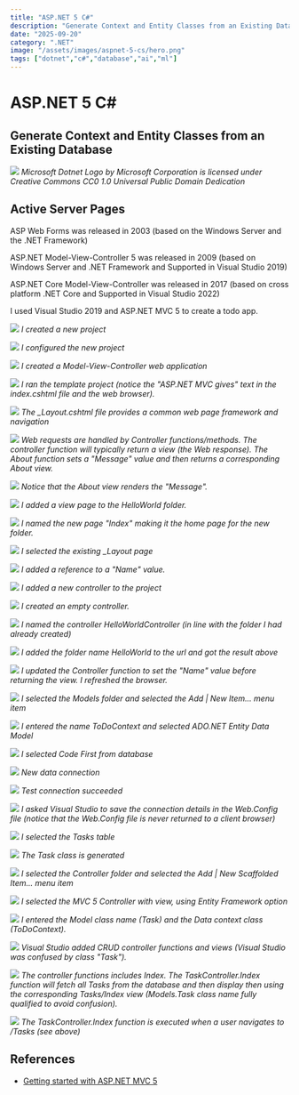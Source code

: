 ```yaml
---
title: "ASP.NET 5 C#"
description: "Generate Context and Entity Classes from an Existing Database"
date: "2025-09-20"
category: ".NET"
image: "/assets/images/aspnet-5-cs/hero.png"
tags: ["dotnet","c#","database","ai","ml"]
---
```


# ASP.NET 5 C#

## Generate Context and Entity Classes from an Existing Database

![](/assets/images/aspnet-5-cs/net-logo.svg)
*Microsoft Dotnet Logo by Microsoft Corporation is licensed under Creative Commons CC0 1.0 Universal Public Domain Dedication*


## Active Server Pages

ASP Web Forms was released in 2003 (based on the Windows Server and the .NET Framework)

ASP.NET Model-View-Controller 5 was released in 2009 (based on Windows Server and .NET Framework and Supported in Visual Studio 2019)

ASP.NET Core Model-View-Controller was released in 2017 (based on cross platform .NET Core and Supported in Visual Studio 2022)

I used Visual Studio 2019 and ASP.NET MVC 5 to create a todo app.

![](/assets/images/aspnet-5-cs/capturea1-create-a-new-project-1028x681.png)
*I created a new project*

![](/assets/images/aspnet-5-cs/capturea2-configure-your-new-project-1026x683.png)
*I configured the new project*

![](/assets/images/aspnet-5-cs/capturea3-mvc-1022x708.png)
*I created a Model-View-Controller web application*

![](/assets/images/aspnet-5-cs/capturea4-running-1380x729.png)
*I ran the template project (notice the "ASP.NET MVC gives" text in the index.cshtml file and the web browser).*

![](/assets/images/aspnet-5-cs/capturea5-layout-1366x729.png)
*The _Layout.cshtml file provides a common web page framework and navigation*

![](/assets/images/aspnet-5-cs/capturea5-layout-1366x729.png)
*Web requests are handled by Controller functions/methods. The controller function will typically return a view (the Web response). The About function sets a "Message" value and then returns a corresponding About view.*

![](/assets/images/aspnet-5-cs/capturea6-home-controller-1362x729.png)
*Notice that the About view renders the "Message".*

![](/assets/images/aspnet-5-cs/capturea8-view-page-with-layout-1361x731.png)
*I added a view page to the HelloWorld folder.*

![](/assets/images/aspnet-5-cs/capturea9-name-view-1366x357.png)
*I named the new page "Index" making it the home page for the new folder.*

![](/assets/images/aspnet-5-cs/capturea10-select-layout-1365x500.png)
*I selected the existing _Layout page*

![](/assets/images/aspnet-5-cs/capturea-11-viewbag-1365x177.png)
*I added a reference to a "Name" value.*

![](/assets/images/aspnet-5-cs/capturea-11-add-controller-1368x185.png)
*I added a new controller to the project*

![](/assets/images/aspnet-5-cs/capturea-12-empty-controller-1370x281.png)
*I created an empty controller.*

![](/assets/images/aspnet-5-cs/capturea-14-name-controller-1367x297.png)
*I named the controller HelloWorldController (in line with the folder I had already created)*

![](/assets/images/aspnet-5-cs/capturea-15-hello-world-no-viewbag-1362x639.png)
*I added the folder name HelloWorld to the url and got the result above*

![](/assets/images/aspnet-5-cs/capturea-16-with-view-bag-name-1360x638.png)
*I updated the Controller function to set the "Name" value before returning the view. I refreshed the browser.*

![](/assets/images/aspnet-5-cs/capturea-17-new-item-1367x333.png)
*I selected the Models folder and selected the Add | New Item... menu item*

![](/assets/images/aspnet-5-cs/capturea-18-ado.et-entity-data-model-1363x663.png)
*I entered the name ToDoContext and selected ADO.NET Entity Data Model*

![](/assets/images/aspnet-5-cs/capturea-19-code-first-rom-database-1364x614.png)
*I selected Code First from database*

![](/assets/images/aspnet-5-cs/capturea-20-new-data-connection-1367x529.png)
*New data connection*

![](/assets/images/aspnet-5-cs/capturea-21-test-connection-1360x706.png)
*Test connection succeeded*

![](/assets/images/aspnet-5-cs/capturea-22-choose-connection-1368x597.png)
*I asked Visual Studio to save the connection details in the Web.Config file (notice that the Web.Config file is never returned to a client browser)*

![](/assets/images/aspnet-5-cs/capturea-23-entity-data-model-wizard-1366x594.png)
*I selected the Tasks table*

![](/assets/images/aspnet-5-cs/capturea-24-task-class-generated-1365x418.png)
*The Task class is generated*

![](/assets/images/aspnet-5-cs/capturea-25-new-scaffolder-item-1366x301.png)
*I selected the Controller folder and selected the Add | New Scaffolded Item... menu item*

![](/assets/images/aspnet-5-cs/capturea-26-mvc-5-controller-with-views-using-entity-framework-1367x391.png)
*I selected the MVC 5 Controller with view, using Entity Framework option*

![](/assets/images/aspnet-5-cs/capturea-27-controller-name-1366x514.png)
*I entered the Model class name (Task) and the Data context class (ToDoContext).*

![](/assets/images/aspnet-5-cs/capturea-28-build-error-1366x280.png)
*Visual Studio added CRUD controller functions and views (Visual Studio was confused by class "Task").*

![](/assets/images/aspnet-5-cs/capturea-29-fix-ambiguity-1366x611.png)
*The controller functions includes Index. The TaskController.Index function will fetch all Tasks from the database and then display then using the corresponding Tasks/Index view (Models.Task class name fully qualified to avoid confusion).*

![](/assets/images/aspnet-5-cs/capturea-30-running-tasks-index-page-1366x640.png)
*The TaskController.Index function is executed when a user navigates to /Tasks (see above)*

## References

- [Getting started with ASP.NET MVC 5](https://learn.microsoft.com/en-us/aspnet/mvc/overview/getting-started/introduction/getting-started)

